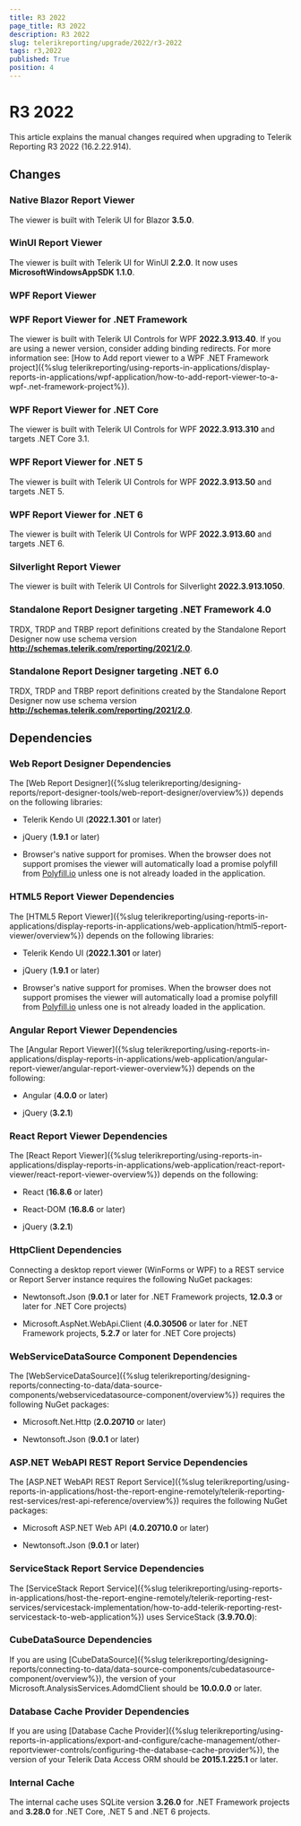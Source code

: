 ```yaml
---
title: R3 2022
page_title: R3 2022 
description: R3 2022
slug: telerikreporting/upgrade/2022/r3-2022
tags: r3,2022
published: True
position: 4
---
```


# R3 2022

This article explains the manual changes required when upgrading to Telerik Reporting R3 2022 (16.2.22.914).

## Changes

### Native Blazor Report Viewer

The viewer is built with Telerik UI for Blazor __3.5.0__.

### WinUI Report Viewer

The viewer is built with Telerik UI for WinUI __2.2.0__. It now uses __MicrosoftWindowsAppSDK 1.1.0__.

### WPF Report Viewer

### WPF Report Viewer for .NET Framework

The viewer is built with Telerik UI Controls for WPF __2022.3.913.40__. If you are using a newer version, consider adding binding redirects. For more information see: [How to Add report viewer to a WPF .NET Framework project]({%slug telerikreporting/using-reports-in-applications/display-reports-in-applications/wpf-application/how-to-add-report-viewer-to-a-wpf-.net-framework-project%}).

### WPF Report Viewer for .NET Core

The viewer is built with Telerik UI Controls for WPF __2022.3.913.310__ and targets .NET Core 3.1. 

### WPF Report Viewer for .NET 5

The viewer is built with Telerik UI Controls for WPF __2022.3.913.50__ and targets .NET 5. 

### WPF Report Viewer for .NET 6

The viewer is built with Telerik UI Controls for WPF __2022.3.913.60__ and targets .NET 6. 

### Silverlight Report Viewer

The viewer is built with Telerik UI Controls for Silverlight __2022.3.913.1050__. 

### Standalone Report Designer targeting .NET Framework 4.0

TRDX, TRDP and TRBP report definitions created by the Standalone Report Designer now use schema version __http://schemas.telerik.com/reporting/2021/2.0__. 

### Standalone Report Designer targeting .NET 6.0

TRDX, TRDP and TRBP report definitions created by the Standalone Report Designer now use schema version __http://schemas.telerik.com/reporting/2021/2.0__. 

## Dependencies

### Web Report Designer Dependencies

The [Web Report Designer]({%slug telerikreporting/designing-reports/report-designer-tools/web-report-designer/overview%}) depends on the following libraries: 

* Telerik Kendo UI (__2022.1.301__ or later) 

* jQuery (__1.9.1__ or later) 

* Browser's native support for promises. When the browser does not support promises the viewer will automatically load a promise polyfill from  [Polyfill.io](https://polyfill.io)  unless one is not already loaded in the application. 

### HTML5 Report Viewer Dependencies

The [HTML5 Report Viewer]({%slug telerikreporting/using-reports-in-applications/display-reports-in-applications/web-application/html5-report-viewer/overview%}) depends on the following libraries: 

* Telerik Kendo UI (__2022.1.301__ or later) 

* jQuery (__1.9.1__ or later) 

* Browser's native support for promises. When the browser does not support promises the viewer will automatically load a promise polyfill from  [Polyfill.io](https://polyfill.io)  unless one is not already loaded in the application. 

### Angular Report Viewer Dependencies

The [Angular Report Viewer]({%slug telerikreporting/using-reports-in-applications/display-reports-in-applications/web-application/angular-report-viewer/angular-report-viewer-overview%}) depends on the following: 

* Angular (__4.0.0__ or later) 

* jQuery (__3.2.1__) 

### React Report Viewer Dependencies

The [React Report Viewer]({%slug telerikreporting/using-reports-in-applications/display-reports-in-applications/web-application/react-report-viewer/react-report-viewer-overview%}) depends on the following: 

* React (__16.8.6__ or later)

* React-DOM (__16.8.6__ or later)

* jQuery (__3.2.1__) 

### HttpClient Dependencies

Connecting a desktop report viewer (WinForms or WPF) to a REST service or Report Server instance requires the following NuGet packages: 

* Newtonsoft.Json (__9.0.1__ or later for .NET Framework projects, __12.0.3__ or later for .NET Core projects) 

* Microsoft.AspNet.WebApi.Client (__4.0.30506__ or later for .NET Framework projects, __5.2.7__ or later for .NET Core projects) 

### WebServiceDataSource Component Dependencies

The [WebServiceDataSource]({%slug telerikreporting/designing-reports/connecting-to-data/data-source-components/webservicedatasource-component/overview%}) requires the following NuGet packages: 

* Microsoft.Net.Http (__2.0.20710__ or later) 

* Newtonsoft.Json (__9.0.1__ or later) 

### ASP.NET WebAPI REST Report Service Dependencies

The [ASP.NET WebAPI REST Report Service]({%slug telerikreporting/using-reports-in-applications/host-the-report-engine-remotely/telerik-reporting-rest-services/rest-api-reference/overview%}) requires the following NuGet packages: 

* Microsoft ASP.NET Web API (__4.0.20710.0__ or later) 

* Newtonsoft.Json (__9.0.1__ or later) 

### ServiceStack Report Service Dependencies

The [ServiceStack Report Service]({%slug telerikreporting/using-reports-in-applications/host-the-report-engine-remotely/telerik-reporting-rest-services/servicestack-implementation/how-to-add-telerik-reporting-rest-servicestack-to-web-application%}) uses ServiceStack (__3.9.70.0__): 

### CubeDataSource Dependencies

If you are using [CubeDataSource]({%slug telerikreporting/designing-reports/connecting-to-data/data-source-components/cubedatasource-component/overview%}), the version of your Microsoft.AnalysisServices.AdomdClient should be __10.0.0.0__ or later. 

### Database Cache Provider Dependencies

If you are using [Database Cache Provider]({%slug telerikreporting/using-reports-in-applications/export-and-configure/cache-management/other-reportviewer-controls/configuring-the-database-cache-provider%}), the version of your Telerik Data Access ORM should be __2015.1.225.1__ or later. 

### Internal Cache

The internal cache uses SQLite version __3.26.0__ for .NET Framework projects and __3.28.0__ for .NET Core, .NET 5 and .NET 6 projects.
